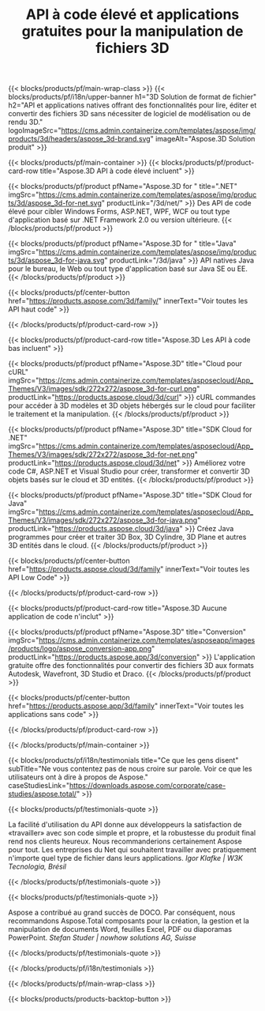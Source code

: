 ﻿---
title: API à code élevé et applications gratuites pour la manipulation de fichiers 3D 
weight: 1460
url: /fr/
description: Créez des fichiers d'édition et de conversion 3D. Aucun logiciel de modélisation 3D requis. Travaillez avec la géométrie, la hiérarchie des scènes, partagez ou divisez les maillages, Animer les objets, ajouter une caméra cible.
---
{{< blocks/products/pf/main-wrap-class >}}
{{< blocks/products/pf/i18n/upper-banner h1="3D Solution de format de fichier" h2="API et applications natives offrant des fonctionnalités pour lire, éditer et convertir des fichiers 3D sans nécessiter de logiciel de modélisation ou de rendu 3D." logoImageSrc="https://cms.admin.containerize.com/templates/aspose/img/products/3d/headers/aspose_3d-brand.svg" imageAlt="Aspose.3D Solution produit" >}}

{{< blocks/products/pf/main-container >}}
{{< blocks/products/pf/product-card-row title="Aspose.3D API à code élevé incluent" >}}

{{< blocks/products/pf/product pfName="Aspose.3D for " title=".NET" imgSrc="https://cms.admin.containerize.com/templates/aspose/img/products/3d/aspose_3d-for-net.svg" productLink="/3d/net/" >}}
Des API de code élevé pour cibler Windows Forms, ASP.NET, WPF, WCF ou tout type d'application basé sur .NET Framework 2.0 ou version ultérieure.
{{< /blocks/products/pf/product >}}

{{< blocks/products/pf/product pfName="Aspose.3D for " title="Java" imgSrc="https://cms.admin.containerize.com/templates/aspose/img/products/3d/aspose_3d-for-java.svg" productLink="/3d/java" >}}
API natives Java pour le bureau, le Web ou tout type d'application basé sur Java SE ou EE.
{{< /blocks/products/pf/product >}}

{{< blocks/products/pf/center-button href="https://products.aspose.com/3d/family/" innerText="Voir toutes les API haut code" >}}

{{< /blocks/products/pf/product-card-row >}}

{{< blocks/products/pf/product-card-row title="Aspose.3D Les API à code bas incluent" >}}

{{< blocks/products/pf/product pfName="Aspose.3D" title="Cloud pour cURL" imgSrc="https://cms.admin.containerize.com/templates/asposecloud/App_Themes/V3/images/sdk/272x272/aspose_3d-for-curl.png" productLink="https://products.aspose.cloud/3d/curl" >}}
cURL commandes pour accéder à 3D modèles et 3D objets hébergés sur le cloud pour faciliter le traitement et la manipulation.
{{< /blocks/products/pf/product >}}

{{< blocks/products/pf/product pfName="Aspose.3D" title="SDK Cloud for .NET" imgSrc="https://cms.admin.containerize.com/templates/asposecloud/App_Themes/V3/images/sdk/272x272/aspose_3d-for-net.png" productLink="https://products.aspose.cloud/3d/net" >}}
Améliorez votre code C#, ASP.NET et Visual Studio pour créer, transformer et convertir 3D objets basés sur le cloud et 3D entités.
{{< /blocks/products/pf/product >}}

{{< blocks/products/pf/product pfName="Aspose.3D" title="SDK Cloud for Java" imgSrc="https://cms.admin.containerize.com/templates/asposecloud/App_Themes/V3/images/sdk/272x272/aspose_3d-for-java.png" productLink="https://products.aspose.cloud/3d/java" >}}
Créez Java programmes pour créer et traiter 3D Box, 3D Cylindre, 3D Plane et autres 3D entités dans le cloud.
{{< /blocks/products/pf/product >}}

{{< blocks/products/pf/center-button href="https://products.aspose.cloud/3d/family" innerText="Voir toutes les API Low Code" >}}

{{< /blocks/products/pf/product-card-row >}}

{{< blocks/products/pf/product-card-row title="Aspose.3D Aucune application de code n\'inclut" >}}

{{< blocks/products/pf/product pfName="Aspose.3D" title="Conversion" imgSrc="https://cms.admin.containerize.com/templates/asposeapp/images/products/logo/aspose_conversion-app.png" productLink="https://products.aspose.app/3d/conversion" >}}
L'application gratuite offre des fonctionnalités pour convertir des fichiers 3D aux formats Autodesk, Wavefront, 3D Studio et Draco.
{{< /blocks/products/pf/product >}}

{{< blocks/products/pf/center-button href="https://products.aspose.app/3d/family" innerText="Voir toutes les applications sans code" >}}

{{< /blocks/products/pf/product-card-row >}}

{{< /blocks/products/pf/main-container >}}

{{< blocks/products/pf/i18n/testimonials title="Ce que les gens disent" subTitle="Ne vous contentez pas de nous croire sur parole. Voir ce que les utilisateurs ont à dire à propos de Aspose." caseStudiesLink="https://downloads.aspose.com/corporate/case-studies/aspose.total/" >}}

{{< blocks/products/pf/testimonials-quote >}}
<p class="first">
 La facilité d'utilisation du API donne aux développeurs la satisfaction de «travailler» avec son code simple et propre, et la robustesse du produit final rend nos clients heureux. Nous recommanderions certainement Aspose pour tout. Les entreprises du Net qui souhaitent travailler avec pratiquement n'importe quel type de fichier dans leurs applications.
 <em>
  Igor Klafke | W3K Tecnologia, Brésil
 </em>
</p>

{{< /blocks/products/pf/testimonials-quote >}}

{{< blocks/products/pf/testimonials-quote >}}
<p class="second">
 Aspose a contribué au grand succès de DOCO. Par conséquent, nous recommandons Aspose.Total composants pour la création, la gestion et la manipulation de documents Word, feuilles Excel, PDF ou diaporamas PowerPoint.
 <em>
  Stefan Studer | nowhow solutions AG, Suisse
 </em>
</p>

{{< /blocks/products/pf/testimonials-quote >}}

{{< /blocks/products/pf/i18n/testimonials >}}

{{< /blocks/products/pf/main-wrap-class >}}

{{< blocks/products/products-backtop-button >}}